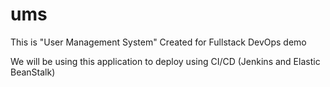 # ums

This is "User Management System" Created for Fullstack DevOps demo

We will be using this application to deploy using CI/CD (Jenkins and Elastic BeanStalk) 
